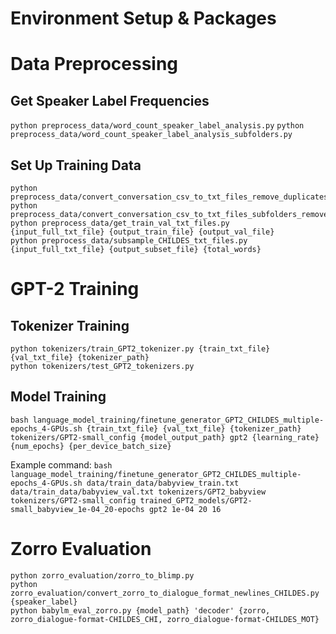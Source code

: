 # Environment Setup & Packages

# Data Preprocessing

## Get Speaker Label Frequencies
`python preprocess_data/word_count_speaker_label_analysis.py`
`python preprocess_data/word_count_speaker_label_analysis_subfolders.py`

## Set Up Training Data
```
python preprocess_data/convert_conversation_csv_to_txt_files_remove_duplicates.py
python preprocess_data/convert_conversation_csv_to_txt_files_subfolders_remove_duplicates.py
python preprocess_data/get_train_val_txt_files.py {input_full_txt_file} {output_train_file} {output_val_file}
python preprocess_data/subsample_CHILDES_txt_files.py {input_full_txt_file} {output_subset_file} {total_words}
```

# GPT-2 Training

## Tokenizer Training
```
python tokenizers/train_GPT2_tokenizer.py {train_txt_file} {val_txt_file} {tokenizer_path}
python tokenizers/test_GPT2_tokenizers.py
```

## Model Training
```
bash language_model_training/finetune_generator_GPT2_CHILDES_multiple-epochs_4-GPUs.sh {train_txt_file} {val_txt_file} {tokenizer_path} tokenizers/GPT2-small_config {model_output_path} gpt2 {learning_rate} {num_epochs} {per_device_batch_size}
```

Example command:
`bash language_model_training/finetune_generator_GPT2_CHILDES_multiple-epochs_4-GPUs.sh data/train_data/babyview_train.txt data/train_data/babyview_val.txt tokenizers/GPT2_babyview tokenizers/GPT2-small_config trained_GPT2_models/GPT2-small_babyview_1e-04_20-epochs gpt2 1e-04 20 16`

# Zorro Evaluation
```
python zorro_evaluation/zorro_to_blimp.py
python zorro_evaluation/convert_zorro_to_dialogue_format_newlines_CHILDES.py {speaker_label}
python babylm_eval_zorro.py {model_path} 'decoder' {zorro, zorro_dialogue-format-CHILDES_CHI, zorro_dialogue-format-CHILDES_MOT}
```
